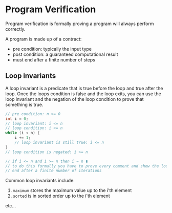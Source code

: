 # Program Verification

Program verification is formally proving a program will always perform
correctly.

A program is made up of a contract:

- pre condition: typically the input type
- post condition: a guaranteed computational result
- must end after a finite number of steps

## Loop invariants

A loop invariant is a predicate that is true before the loop and true after the
loop. Once the loops condition is false and the loop exits, you can use the loop
invariant and the negation of the loop condition to prove that something is
true.

```c
// pre condition: n >= 0
int i = 0;
// loop invariant: i <= n
// loop condition: i <= n
while (i < n) {
    i += 1;
    // loop invariant is still true: i <= n
}
// loop condition is negated: i >= n

// if i <= n and i >= n then i = n ∎
// to do this formally you have to prove every comment and show the loop will
// end after a finite number of iterations
```

Common loop invariants include: 

1. `maximum` stores the maximum value up to the i'th element
2. `sorted` is in sorted order up to the i'th element

etc...

